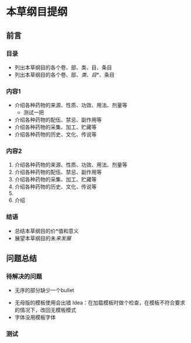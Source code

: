 # 本草纲目提纲

## 前言


### 目录
- 列出本草纲目的各个卷、部、类、目、条目
- 列出本草纲目的各个卷、部、*类*、*目**、条目

### 内容1

- 介绍各种药物的来源、性质、功效、用法、剂量等
    - 测试一把
- 介绍各种药物的配伍、禁忌、副作用等
- 介绍各种药物的采集、加工、贮藏等
- 介绍各种药物的历史、文化、传说等


### 内容2

1. 介绍各种药物的来源、性质、功效、用法、剂量等
2. 介绍各种药物的配伍、禁忌、副作用等
5. 介绍各种药物的采集、加工、贮藏等
6. 介绍各种药物的历史、文化、传说等
8. 
9. 介绍

### 结语
* 总结本草纲目的价*值和意义
* 展望本草纲目的未*来发展*

## 问题总结
### 待解决的问题
- 无序的部分缺少一个bullet

* 无母版的模板使用会出错
Idea：在加载模板时做个检查，在模板不符合要求的情况下，改回无模板模式
* 字体没用模板字体


### 测试
